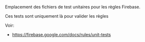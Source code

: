 Emplacement des fichiers de test unitaires pour les règles Firebase.

Ces tests sont uniquement là pour valider les règles

Voir: 
- https://firebase.google.com/docs/rules/unit-tests
